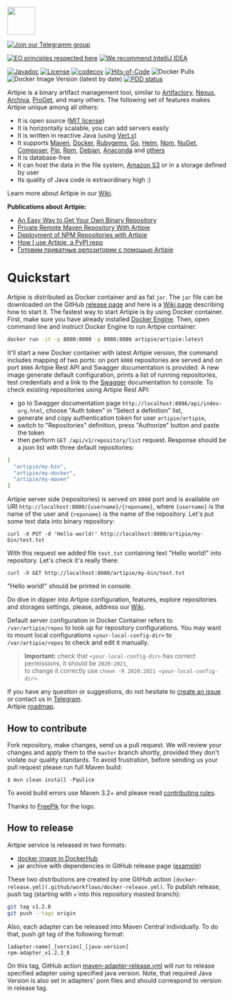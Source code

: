 <a href="http://artipie.com"><img src="https://www.artipie.com/logo.svg" width="64px" height="64px"/></a>

[![Join our Telegramm group](https://img.shields.io/badge/Join%20us-Telegram-blue?&logo=telegram&?link=http://right&link=http://t.me/artipie)](http://t.me/artipie)

[![EO principles respected here](https://www.elegantobjects.org/badge.svg)](https://www.elegantobjects.org)
[![We recommend IntelliJ IDEA](https://www.elegantobjects.org/intellij-idea.svg)](https://www.jetbrains.com/idea/)

[![Javadoc](http://www.javadoc.io/badge/com.artipie/artipie.svg)](http://www.javadoc.io/doc/com.artipie/artipie)
[![License](https://img.shields.io/badge/license-MIT-green.svg)](https://github.com/artipie/artipie/LICENSE.txt)
[![codecov](https://codecov.io/gh/artipie/artipie/branch/master/graph/badge.svg)](https://app.codecov.io/gh/artipie/artipie)
[![Hits-of-Code](https://hitsofcode.com/github/artipie/artipie)](https://hitsofcode.com/view/github/artipie/artipie)
![Docker Pulls](https://img.shields.io/docker/pulls/artipie/artipie)
![Docker Image Version (latest by date)](https://img.shields.io/docker/v/artipie/artipie?label=DockerHub&sort=date)
[![PDD status](http://www.0pdd.com/svg?name=artipie/artipie)](http://www.0pdd.com/p?name=artipie/artipie)

Artipie is a binary artifact management tool, similar to
[Artifactory](https://jfrog.com/artifactory/),
[Nexus](https://www.sonatype.com/product-nexus-repository),
[Archiva](https://archiva.apache.org/),
[ProGet](https://inedo.com/proget),
and many others.
The following set of features makes Artipie unique among all others:

  * It is open source ([MIT license](https://github.com/artipie/artipie/LICENSE.txt))
  * It is horizontally scalable, you can add servers easily
  * It is written in reactive Java (using [Vert.x](https://vertx.io/))
  * It supports
    [Maven](https://github.com/artipie/artipie/wiki/maven),
    [Docker](https://github.com/artipie/artipie/wiki/docker),
    [Rubygems](https://github.com/artipie/artipie/wiki/gem),
    [Go](https://github.com/artipie/artipie/wiki/go),
    [Helm](https://github.com/artipie/artipie/wiki/helm),
    [Npm](https://github.com/artipie/artipie/wiki/npm),
    [NuGet](https://github.com/artipie/artipie/wiki/nuget),
    [Composer](https://github.com/artipie/artipie/wiki/composer),
    [Pip](https://github.com/artipie/artipie/wiki/pypi),
    [Rpm](https://github.com/artipie/artipie/wiki/rpm),
    [Debian](https://github.com/artipie/artipie/wiki/debian),
    [Anaconda](https://github.com/artipie/artipie/wiki/anaconda)
    and [others](https://github.com/artipie/artipie/wiki/Configuration-Repository#supported-repository-types)
  * It is database-free
  * It can host the data in the file system, [Amazon S3](https://aws.amazon.com/s3/) or in a storage defined by user
  * Its quality of Java code is extraordinary high :)

Learn more about Artipie in our [Wiki](https://github.com/artipie/artipie/wiki).

**Publications about Artipie:**
- [An Easy Way to Get Your Own Binary Repository](https://dzone.com/articles/easy-way-to-get-your-own-binary-repository#)
- [Private Remote Maven Repository With Artipie](https://dzone.com/articles/private-remote-maven-repository-with-artipie-1)
- [Deployment of NPM Repositories with Artipie](https://dev.to/andpopov/deployment-of-npm-repositories-with-artipie-30co)
- [How I use Artipie, a PyPI repo](https://opensource.com/article/22/12/python-package-index-repository-artipie)
- [Готовим приватные репозитории с помощью Artipie](https://habr.com/ru/post/687394/)


# Quickstart

Artipie is distributed as Docker container and as fat `jar`. The `jar` file can be downloaded on the
GitHub [release page](https://github.com/artipie/artipie/releases) and here is a 
[Wiki page](https://github.com/artipie/artipie/wiki#how-to-start-artipie-service-with-a-maven-proxy-repository) describing how to start it.
The fastest way to start Artipie is by using Docker container. First, make sure you have already installed [Docker Engine](https://docs.docker.com/get-docker/).
Then, open command line and instruct Docker Engine to run Artipie container:

```bash
docker run -it -p 8080:8080 -p 8086:8086 artipie/artipie:latest
```

It'll start a new Docker container with latest Artipie version, the command includes mapping of two 
ports: on port `8080` repositories are served and on port `8086` Artipie Rest API and Swagger 
documentation is provided.
A new image generate default configuration, prints a list of running repositories, test 
credentials and a link to the [Swagger](https://swagger.io/) documentation to console. To check 
existing repositories using Artipie Rest API:
- go to Swagger documentation page `http://localhost:8086/api/index-org.html`, 
choose "Auth token" in "Select a definition" list,
- generate and copy authentication token for user `artipie/artipie`,  
- switch to "Repositories" definition, press "Authorize" button and paste the token 
- then perform `GET /api/v1/repository/list` request. 
Response should be a json list with three default repositories:
```json
[
  "artipie/my-bin",
  "artipie/my-docker",
  "artipie/my-maven"
]
```
Artipie server side (repositories) is served on `8080` port and is available on URI 
`http://localhost:8080/{username}/{reponame}`, where `{username}` is the name 
of the user and `{reponame}` is the name of the repository. Let's put some text data into binary repository:
```commandline
curl -X PUT -d 'Hello world!' http://localhost:8080/artipie/my-bin/test.txt
```
With this request we added file `test.txt` containing text "Hello world!" into repository. Let's check
it's really there:
```commandline
curl -X GET http://localhost:8080/artipie/my-bin/test.txt
```
"Hello world!" should be printed in console.

Do dive in dipper into Artipie configuration, features, explore repositories and storages settings, 
please, address our [Wiki](https://github.com/artipie/artipie/wiki).

Default server configuration in Docker Container refers to `/var/artipie/repos` to look up for 
repository configurations. You may want to mount local configurations `<your-local-config-dir>` 
to `/var/artipie/repos` to check and edit it manually.

> **Important:** check that `<your-local-config-dir>` has correct permissions, it should be `2020:2021`,  
to change it correctly use `chown -R 2020:2021 <your-local-config-dir>`.

If you have any question or suggestions, do not hesitate to [create an issue](https://github.com/artipie/artipie/issues/new) or contact us in
[Telegram](https://t.me/artipie).  
Artipie [roadmap](https://github.com/orgs/artipie/projects/3).

## How to contribute

Fork repository, make changes, send us a pull request. We will review
your changes and apply them to the `master` branch shortly, provided
they don't violate our quality standards. To avoid frustration, before
sending us your pull request please run full Maven build:

```
$ mvn clean install -Pqulice
```

To avoid build errors use Maven 3.2+ and please read 
[contributing rules](https://github.com/artipie/artipie/blob/master/CONTRIBUTING.md).

Thanks to [FreePik](https://www.freepik.com/free-photos-vectors/party) for the logo.

## How to release

Artipie service is released in two formats: 
- [docker image in DockerHub](https://hub.docker.com/r/artipie/artipie)
- jar archive with dependencies in GitHub release page ([example](https://github.com/artipie/artipie/releases/tag/v0.30.1))

These two distributions are created by one GitHub action `[docker-release.yml](.github/workflows/docker-release.yml)`. To
publish release, push tag (starting with `v` into this repository masted branch):
```bash
git tag v1.2.0
git push --tags origin
```
Also, each adapter can be released into Maven Central individually. To do that, push git tag of the following format:
```text
[adapter-name]_[version]_[java-version]
rpm-adapter_v1.2.3_8 
```
On this tag, GitHub action [maven-adapter-release.yml](.github%2Fworkflows%2Fmaven-adapter-release.yml) will run to
release specified adapter using specified java version. Note, that required Java Version is also set in adapters' pom 
files and should correspond to version in release tag. 
